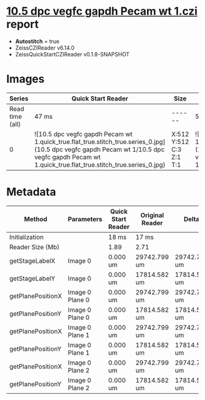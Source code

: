 # [10.5 dpc vegfc gapdh Pecam wt 1.czi](https://zenodo.org/record/7430767/files/10.5%20dpc%20vegfc%20gapdh%20Pecam%20wt%201.czi) report
 - **Autostitch** = true
 - ZeissCZIReader v6.14.0
 - ZeissQuickStartCZIReader v0.1.8-SNAPSHOT

# Images 

| Series            | Quick Start Reader | Size | Original Reader | Size | #Diffs |
|-------------------|--------------------|------|-----------------|------|--------|
| Read time (all)   |47 ms|------|55 ms|------|--------|
|0|![10.5 dpc vegfc gapdh Pecam wt 1.quick_true.flat_true.stitch_true.series_0.jpg](10.5 dpc vegfc gapdh Pecam wt 1/10.5 dpc vegfc gapdh Pecam wt 1.quick_true.flat_true.stitch_true.series_0.jpg)|X:512<br>Y:512<br>C:3<br>Z:1<br>T:1|![10.5 dpc vegfc gapdh Pecam wt 1.quick_false.flat_true.stitch_true.series_0.jpg](10.5 dpc vegfc gapdh Pecam wt 1/10.5 dpc vegfc gapdh Pecam wt 1.quick_false.flat_true.stitch_true.series_0.jpg)|X:512<br>Y:512<br>C:3<br>Z:1<br>T:1|0|

# Metadata

|  Method            | Parameters       | Quick Start Reader | Original Reader | Delta  |
| -------------------|------------------|--------------------|-----------------|------- |
| Initialization     |                  |18 ms|17 ms|        |
| Reader Size (Mb)     |                  |1.89|2.71|        |
| getStageLabelX| Image 0 | 0.000 um | 29742.799 um | 29742.799 um |
| getStageLabelY| Image 0 | 0.000 um | 17814.582 um | 17814.582 um |
| getPlanePositionX| Image 0 Plane 0 | 0.000 um | 29742.799 um | 29742.799 um |
| getPlanePositionY| Image 0 Plane 0 | 0.000 um | 17814.582 um | 17814.582 um |
| getPlanePositionX| Image 0 Plane 1 | 0.000 um | 29742.799 um | 29742.799 um |
| getPlanePositionY| Image 0 Plane 1 | 0.000 um | 17814.582 um | 17814.582 um |
| getPlanePositionX| Image 0 Plane 2 | 0.000 um | 29742.799 um | 29742.799 um |
| getPlanePositionY| Image 0 Plane 2 | 0.000 um | 17814.582 um | 17814.582 um |
